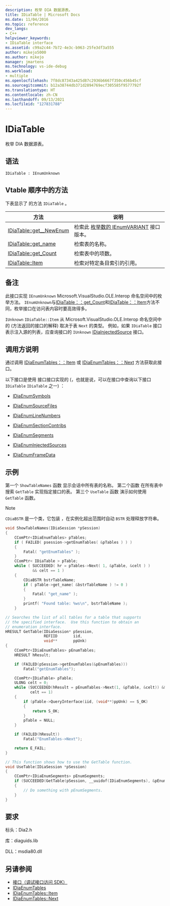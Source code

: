 ```yaml
---
description: 枚举 DIA 数据源表。
title: IDiaTable | Microsoft Docs
ms.date: 11/04/2016
ms.topic: reference
dev_langs:
- C++
helpviewer_keywords:
- IDiaTable interface
ms.assetid: c99a2c44-7b72-4e3c-b963-25fe3df3a555
author: mikejo5000
ms.author: mikejo
manager: jmartens
ms.technology: vs-ide-debug
ms.workload:
- multiple
ms.openlocfilehash: 7f8dc87343a425d87c2936b6667f350c456b45cf
ms.sourcegitcommit: b12a38744db371d2894769ecf305585f9577792f
ms.translationtype: HT
ms.contentlocale: zh-CN
ms.lasthandoff: 09/13/2021
ms.locfileid: "127831788"
---
```

# <a name="idiatable"></a>IDiaTable
枚举 DIA 数据源表。

## <a name="syntax"></a>语法

```
IDiaTable : IEnumUnknown
```

## <a name="methods-in-vtable-order"></a>Vtable 顺序中的方法
下表显示了 的方法 `IDiaTable` 。

|方法|说明|
|------------|-----------------|
|[IDiaTable::get__NewEnum](../../debugger/debug-interface-access/idiatable-get-newenum.md)|检索此 [枚举数的 IEnumVARIANT](/previous-versions/windows/desktop/api/oaidl/nn-oaidl-ienumvariant) 接口版本。|
|[IDiaTable::get_name](../../debugger/debug-interface-access/idiatable-get-name.md)|检索表的名称。|
|[IDiaTable::get_Count](../../debugger/debug-interface-access/idiatable-get-count.md)|检索表中的项数。|
|[IDiaTable::Item](../../debugger/debug-interface-access/idiatable-item.md)|检索对特定条目索引的引用。|

## <a name="remarks"></a>备注
此接口实现 `IEnumUnknown` Microsoft.VisualStudio.OLE.Interop 命名空间中的枚举方法。 `IEnumUnknown`与[IDiaTable：：get_Count](../../debugger/debug-interface-access/idiatable-get-count.md)和[IDiaTable：：Item](../../debugger/debug-interface-access/idiatable-item.md)方法不同，枚举接口在访问表内容时要高效得多。

`IUnknown` `IDiaTable::Item` 从 Microsoft.VisualStudio.OLE.Interop 命名空间中的 (方法返回的接口的解释) 取决于表 `Next` 的类型。 例如，如果 `IDiaTable` 接口表示注入源的列表，应查询接口的 `IUnknown` [IDiaInjectedSource](../../debugger/debug-interface-access/idiainjectedsource.md) 接口。

## <a name="notes-for-callers"></a>调用方说明
通过调用 [IDiaEnumTables：：Item](../../debugger/debug-interface-access/idiaenumtables-item.md) 或 [IDiaEnumTables：：Next](../../debugger/debug-interface-access/idiaenumtables-next.md) 方法获取此接口。

以下接口是使用 接口接口实现的 (，也就是说，可以在接口中查询以下接口 `IDiaTable` `IDiaTable` 之一) ：

- [IDiaEnumSymbols](../../debugger/debug-interface-access/idiaenumsymbols.md)

- [IDiaEnumSourceFiles](../../debugger/debug-interface-access/idiaenumsourcefiles.md)

- [IDiaEnumLineNumbers](../../debugger/debug-interface-access/idiaenumlinenumbers.md)

- [IDiaEnumSectionContribs](../../debugger/debug-interface-access/idiaenumsectioncontribs.md)

- [IDiaEnumSegments](../../debugger/debug-interface-access/idiaenumsegments.md)

- [IDiaEnumInjectedSources](../../debugger/debug-interface-access/idiaenuminjectedsources.md)

- [IDiaEnumFrameData](../../debugger/debug-interface-access/idiaenumframedata.md)

## <a name="example"></a>示例
第一个 `ShowTableNames` 函数 显示会话中所有表的名称。 第二个函数 在所有表中搜索 `GetTable` 实现指定接口的表。 第三个 `UseTable` 函数 演示如何使用 `GetTable` 函数。

> [!NOTE]
> `CDiaBSTR` 是一个类，它包装 ，在实例化超出范围时自动 `BSTR` 处理释放字符串。

```C++
void ShowTableNames(IDiaSession *pSession)
{
    CComPtr<IDiaEnumTables> pTables;
    if ( FAILED( psession->getEnumTables( &pTables ) ) )
    {
        Fatal( "getEnumTables" );
    }
    CComPtr< IDiaTable > pTable;
    while ( SUCCEEDED( hr = pTables->Next( 1, &pTable, &celt ) )
            && celt == 1 )
    {
        CDiaBSTR bstrTableName;
        if ( pTable->get_name( &bstrTableName ) != 0 )
        {
            Fatal( "get_name" );
        }
        printf( "Found table: %ws\n", bstrTableName );
    }

// Searches the list of all tables for a table that supports
// the specified interface.  Use this function to obtain an
// enumeration interface.
HRESULT GetTable(IDiaSession* pSession,
                 REFIID       iid,
                 void**       ppUnk)
{
    CComPtr<IDiaEnumTables> pEnumTables;
    HRESULT hResult;

    if (FAILED(pSession->getEnumTables(&pEnumTables)))
        Fatal("getEnumTables");

    CComPtr<IDiaTable> pTable;
    ULONG celt = 0;
    while (SUCCEEDED(hResult = pEnumTables->Next(1, &pTable, &celt)) &&
           celt == 1)
    {
        if (pTable->QueryInterface(iid, (void**)ppUnk) == S_OK)
        {
            return S_OK;
        }
        pTable = NULL;
    }

    if (FAILED(hResult))
        Fatal("EnumTables->Next");

    return E_FAIL;
}

// This function shows how to use the GetTable function.
void UseTable(IDiaSession *pSession)
{
    CComPtr<IDiaEnumSegments> pEnumSegments;
    if (SUCCEEDED(GetTable(pSession, __uuidof(IDiaEnumSegments), &pEnumSegments)))
    {
        // Do something with pEnumSegments.
    }
}
```

## <a name="requirements"></a>要求
标头：Dia2.h

库：diaguids.lib

DLL：msdia80.dll

## <a name="see-also"></a>另请参阅
- [接口（调试接口访问 SDK）](../../debugger/debug-interface-access/interfaces-debug-interface-access-sdk.md)
- [IDiaEnumTables](../../debugger/debug-interface-access/idiaenumtables.md)
- [IDiaEnumTables::Item](../../debugger/debug-interface-access/idiaenumtables-item.md)
- [IDiaEnumTables::Next](../../debugger/debug-interface-access/idiaenumtables-next.md)

